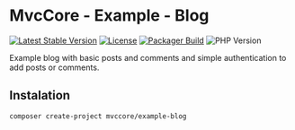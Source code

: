 # MvcCore - Example - Blog

[![Latest Stable Version](https://img.shields.io/badge/Stable-v5.3.0-brightgreen.svg?style=plastic)](https://github.com/mvccore/example-blog/releases)
[![License](https://img.shields.io/badge/License-BSD%203-brightgreen.svg?style=plastic)](https://mvccore.github.io/docs/mvccore/5.0.0/LICENSE.md)
[![Packager Build](https://img.shields.io/badge/Packager%20Build-passing-brightgreen.svg?style=plastic)](https://github.com/mvccore/packager)
![PHP Version](https://img.shields.io/badge/PHP->=5.4-brightgreen.svg?style=plastic)

Example blog with basic posts and comments and simple authentication to add posts or comments.

## Instalation
```shell
composer create-project mvccore/example-blog
```
